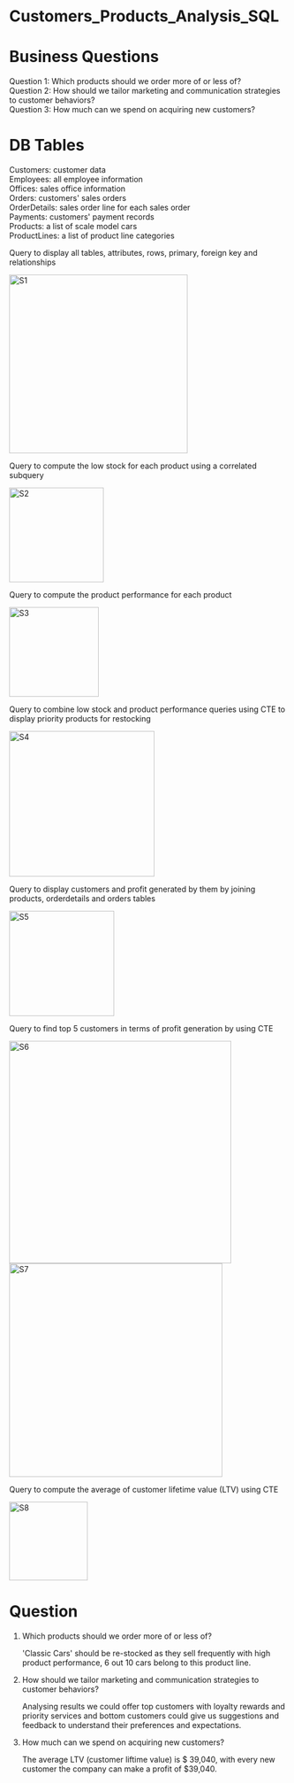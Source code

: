 # Customers_Products_Analysis_SQL

# Business Questions
Question 1: Which products should we order more of or less of? <br/>
Question 2: How should we tailor marketing and communication strategies to customer behaviors? <br/>
Question 3: How much can we spend on acquiring new customers? <br/>

# DB Tables
Customers: customer data <br/>
Employees: all employee information <br/>
Offices: sales office information <br/>
Orders: customers' sales orders <br/>
OrderDetails: sales order line for each sales order <br/>
Payments: customers' payment records <br/>
Products: a list of scale model cars <br/>
ProductLines: a list of product line categories <br/>

Query to display all tables, attributes, rows, primary, foreign key and relationships

<img width="323" alt="S1" src="https://user-images.githubusercontent.com/87891837/210899076-994d2c50-f95a-42cb-8777-570a20e0be6e.png">

Query to compute the low stock for each product using a correlated subquery

<img width="171" alt="S2" src="https://user-images.githubusercontent.com/87891837/210899157-d00a35cd-3d63-46b6-9d9d-1568334d6a41.png">

Query to compute the product performance for each product

<img width="162" alt="S3" src="https://user-images.githubusercontent.com/87891837/210899304-84b7a613-12e8-4c99-8993-5d4a7aadd9d3.png">

Query to combine low stock and product performance queries using CTE to display priority products for restocking

<img width="263" alt="S4" src="https://user-images.githubusercontent.com/87891837/210899361-9713b842-afbf-4434-8f6f-58916e3362ea.png">

Query to display customers and profit generated by them by joining products, orderdetails and orders tables

<img width="190" alt="S5" src="https://user-images.githubusercontent.com/87891837/210899450-d1feffd9-b910-4fd4-b771-83a9ed30b83c.png">

Query to find top 5 customers in terms of profit generation by using CTE

<img width="402" alt="S6" src="https://user-images.githubusercontent.com/87891837/210899636-eb30288c-ffe0-451b-bfc8-cc6280f38b16.png">

<img width="386" alt="S7" src="https://user-images.githubusercontent.com/87891837/210899725-976d9d5d-75a7-48ad-9e0d-66ee8d0623ff.png">

Query to compute the average of customer lifetime value (LTV) using CTE

<img width="142" alt="S8" src="https://user-images.githubusercontent.com/87891837/210899771-dd6f8574-a8a5-41dc-b87d-700f8f5c723a.png">

# Question
1. Which products should we order more of or less of? <br/>

   'Classic Cars' should be re-stocked as they sell frequently with high product performance, 6 out 10 cars belong to this product line.  <br/>

2. How should we tailor marketing and communication strategies to customer behaviors? <br/>

   Analysing results we could offer top customers with loyalty rewards and priority services and bottom customers could give us suggestions and feedback to    understand their preferences and expectations.<br/>

3. How much can we spend on acquiring new customers? <br/>

   The average LTV (customer liftime value) is $ 39,040, with every new customer the company can make a profit of  $39,040. <br/>
	  



